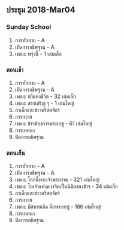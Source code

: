 
## ประชุม 2018-Mar04

### Sunday School

1. การทักทาย - A
2. เปิดการอธิษฐาน - A
3. เพลง:  พรุ่งนี้ - 1 เล่มเล็ก

### ตอนเช้า

1. การทักทาย - A
2. เปิดการอธิษฐาน - A
3. เพลง:  นำ้แห่งชีวิต - 32 เล่มเล็ก
4. เพลง:  สรรเสริญ ๆ - 1 เล่มไหญ่
5. ลาเด็กและข่าวคริสตจักร์
6. การถวาย
7. เพลง:  ข้าฯต้องการพระเยซู - 61 เล่มไหญ่
8. การเทศนา
9. ปิดการอธิษฐาน

### ตอนเย็น

1. การทักทาย - A
2. เปิดการอธิษฐาน - A
3. เพลง:  โลกนี้พระเจ้าพระทาน - 321 เล่มไหญ่
4. เพลง:  โอเจ้าแห่งดวงจิตเป็นนิมิตของข้าฯ - 34 เล่มเล็ก
5. ลาเด็กและข่าวคริสตจักร์
6. การถวาย
7. เพลง:  มีสหายเลิด คือพระเยซู - 186 เล่มไหญ่
8. การเทศนา
9. ปิดการอธิษฐาน

